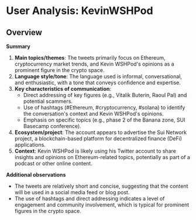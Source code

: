 # User Analysis: KevinWSHPod

## Overview

**Summary**

1. **Main topics/themes**: The tweets primarily focus on Ethereum, cryptocurrency market trends, and Kevin WSHPod's opinions as a prominent figure in the crypto space.
2. **Language style/tone**: The language used is informal, conversational, and enthusiastic, with a tone that conveys confidence and expertise.
3. **Key characteristics of communication**:
	* Direct addressing of key figures (e.g., Vitalik Buterin, Raoul Pal) and potential scammers.
	* Use of hashtags (#Ethereum, #cryptocurrency, #solana) to identify the conversation's context and Kevin WSHPod's opinions.
	* Emphasis on specific topics (e.g., phase 2 of the Banana zone, SUI Basecamp conference).
4. **Ecosystem/project**: The account appears to advertise the Sui Network project, a blockchain-based platform for decentralized finance (DeFi) applications.
5. **Context**: Kevin WSHPod is likely using his Twitter account to share insights and opinions on Ethereum-related topics, potentially as part of a podcast or other online content.

**Additional observations**

* The tweets are relatively short and concise, suggesting that the content will be used in a social media feed or blog post.
* The use of hashtags and direct addressing indicates a level of engagement and community involvement, which is typical for prominent figures in the crypto space.